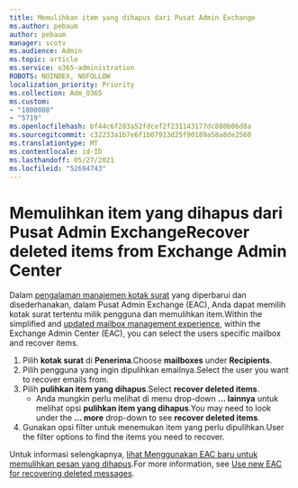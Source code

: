 ```yaml
---
title: Memulihkan item yang dihapus dari Pusat Admin Exchange
ms.author: pebaum
author: pebaum
manager: scotv
ms.audience: Admin
ms.topic: article
ms.service: o365-administration
ROBOTS: NOINDEX, NOFOLLOW
localization_priority: Priority
ms.collection: Adm_O365
ms.custom:
- "1800008"
- "5719"
ms.openlocfilehash: bf44c6f283a52fdcef2f231143177dc880b06d8a
ms.sourcegitcommit: c32233a1b7e6f1b07913d25f90189a58a8de2560
ms.translationtype: MT
ms.contentlocale: id-ID
ms.lasthandoff: 05/27/2021
ms.locfileid: "52694743"
---
```

# <a name="recover-deleted-items-from-exchange-admin-center"></a><span data-ttu-id="5500b-102">Memulihkan item yang dihapus dari Pusat Admin Exchange</span><span class="sxs-lookup"><span data-stu-id="5500b-102">Recover deleted items from Exchange Admin Center</span></span>

<span data-ttu-id="5500b-103">Dalam [pengalaman manajemen kotak surat](https://admin.exchange.microsoft.com/#/mailboxes) yang diperbarui dan disederhanakan, dalam Pusat Admin Exchange (EAC), Anda dapat memilih kotak surat tertentu milik pengguna dan memulihkan item.</span><span class="sxs-lookup"><span data-stu-id="5500b-103">Within the simplified and [updated mailbox management experience](https://admin.exchange.microsoft.com/#/mailboxes), within the Exchange Admin Center (EAC), you can select the users specific mailbox and recover items.</span></span>

1. <span data-ttu-id="5500b-104">Pilih **kotak surat** di **Penerima**.</span><span class="sxs-lookup"><span data-stu-id="5500b-104">Choose **mailboxes** under **Recipients**.</span></span>
2. <span data-ttu-id="5500b-105">Pilih pengguna yang ingin dipulihkan emailnya.</span><span class="sxs-lookup"><span data-stu-id="5500b-105">Select the user you want to recover emails from.</span></span>
3. <span data-ttu-id="5500b-106">Pilih **pulihkan item yang dihapus**.</span><span class="sxs-lookup"><span data-stu-id="5500b-106">Select **recover deleted items**.</span></span>
    - <span data-ttu-id="5500b-107">Anda mungkin perlu melihat di menu drop-down **... lainnya** untuk melihat opsi **pulihkan item yang dihapus**.</span><span class="sxs-lookup"><span data-stu-id="5500b-107">You may need to look under the **… more** drop-down to see **recover deleted items**.</span></span>
4. <span data-ttu-id="5500b-108">Gunakan opsi filter untuk menemukan item yang perlu dipulihkan.</span><span class="sxs-lookup"><span data-stu-id="5500b-108">User the filter options to find the items you need to recover.</span></span>

<span data-ttu-id="5500b-109">Untuk informasi selengkapnya, [lihat Menggunakan EAC baru untuk memulihkan pesan yang dihapus](/exchange/recipients-in-exchange-online/manage-user-mailboxes/recover-deleted-messages#use-new-eac-for-recovering-deleted-messages).</span><span class="sxs-lookup"><span data-stu-id="5500b-109">For more information, see [Use new EAC for recovering deleted messages](/exchange/recipients-in-exchange-online/manage-user-mailboxes/recover-deleted-messages#use-new-eac-for-recovering-deleted-messages).</span></span>
